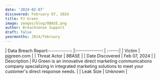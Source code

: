 ```yaml
---
date: '2024-02-07'
discovered: February 07, 2024
title: PJ Green
image: images/blog/8BASE.png
author: Breachsense Support
draft: false
yearmonths: 2024/february
---
```


| Data Breach Report------------:     |:-------------:    | :-----:|
| Victim      | pjgreen.com      | 
| Threat Actor      | 8BASE      | 
| Date Discovered      | Feb 07, 2024      | 
| Description      | PJ Green is an innovative direct marketing communications company specializing in integrated marketing solutions to meet your customer's direct response needs.      | 
| Leak Size      | Unknown      | 

